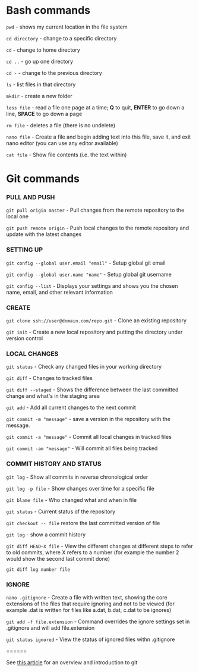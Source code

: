 # Bash commands

`pwd` - shows my current location in the file system

`cd directory` - change to a specific directory

`cd` - change to home directory

`cd ..` - go up one directory

`cd -` - change to the previous directory

`ls` - list files in that directory

`mkdir` - create a new folder

`less file` - read a file one page at a time; __Q__ to quit, __ENTER__ to go down a line, __SPACE__ to go down a page

`rm file` - deletes a file (there is no undelete)

`nano file` - Create a file and begin adding text into this file, save it, and exit nano editor (you can use any editor available)

`cat file` - Show file contents (i.e. the text within)

# Git commands

### PULL AND PUSH

`git pull origin master` - Pull changes from the remote repository to the local one

`git push remote origin` - Push local changes to the remote repository and update with the latest changes


### SETTING UP

`git config --global user.email "email"` - Setup global git email

`git config --global user.name "name"` - Setup global git username

`git config --list` - Displays your settings and shows you the chosen name, email, and other relevant information

### CREATE

`git clone ssh://user@domain.com/repo.git` - Clone an existing repository

`git init` - Create a new local repository and putting the directory under version control

### LOCAL CHANGES

`git status` - Check any changed files in your working directory

`git diff` - Changes to tracked files

`git diff --staged` - Shows the difference between the last committed change and what's in the staging area

`git add` - Add all current changes to the next commit

`git commit -m "message"` - save a version in the repository with the message.

`git commit -a "message"` - Commit all local changes in tracked files

`git commit -am "message"` - Will commit all files being tracked

### COMMIT HISTORY AND STATUS

`git log` - Show all commits in reverse chronological order

`git log -p file` - Show changes over time for a specific file

`git blame file` - Who changed what and when in file

`git status` - Current status of the repository

`git checkout -- file` restore the last committed version of file

`git log` - show a commit history

`git diff HEAD~X file` - View the different changes at different steps to refer to old commits, where X refers to a number (for example the number 2 would show the second last commit done)

`git diff log number file`

### IGNORE

`nano .gitignore` - Create a file with written text, showing the core extensions of the files that require ignoring and not to be viewed (for example .dat is written for files like a.dat, b.dat, c.dat to be ignores)

`git add -f file.extension` - Command overrides the ignore settings set in .gitignore and will add file.extension

`git status ignored` - View the status of ignored files withn .gitignore

======

See [this article](http://journals.plos.org/ploscompbiol/article?id=10.1371/journal.pcbi.1004668) for an overview and introduction to git
